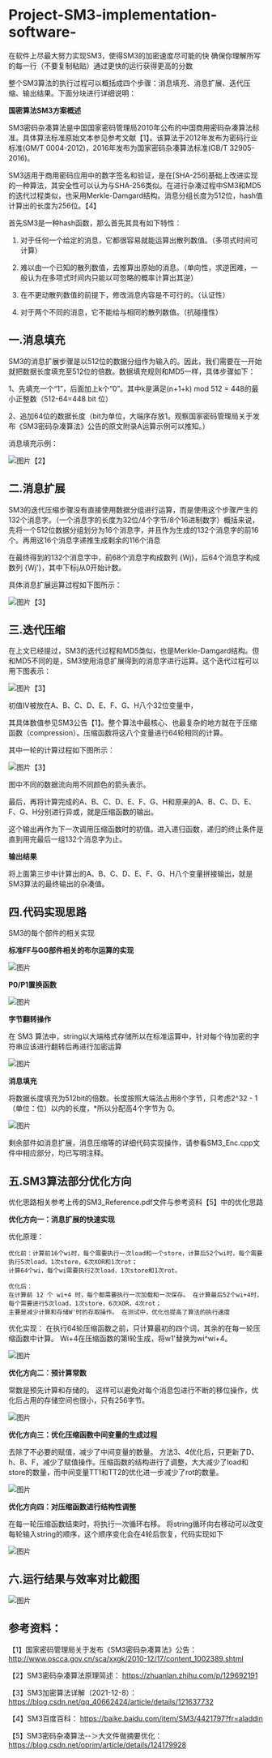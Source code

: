 # Project-SM3-implementation-software-
在软件上尽最大努力实现SM3，使得SM3的加密速度尽可能的快 确保你理解所写的每一行（不要复制粘贴）通过更快的运行获得更高的分数

整个SM3算法的执行过程可以概括成四个步骤：消息填充、消息扩展、迭代压缩、输出结果。下面分块进行详细说明：

**国密算法SM3方案概述**

SM3密码杂凑算法是中国国家密码管理局2010年公布的中国商用密码杂凑算法标准。具体算法标准原始文本参见参考文献【1】。该算法于2012年发布为密码行业标准(GM/T 0004-2012)，2016年发布为国家密码杂凑算法标准(GB/T 32905-2016)。

SM3适用于商用密码应用中的数字签名和验证，是在[SHA-256]基础上改进实现的一种算法，其安全性可以认为与SHA-256类似。在进行杂凑过程中SM3和MD5的迭代过程类似，也采用Merkle-Damgard结构。消息分组长度为512位，hash值计算出的长度为256位。【4】

首先SM3是一种hash函数，那么首先其具有如下特性：

1. 对于任何一个给定的消息，它都很容易就能运算出散列数值。（多项式时间可计算）

2. 难以由一个已知的散列数值，去推算出原始的消息。（单向性，求逆困难，一般认为在多项式时间内只能以可忽略的概率计算出其逆）

3. 在不更动散列数值的前提下，修改消息内容是不可行的。（认证性）

4. 对于两个不同的消息，它不能给与相同的散列数值。（抗碰撞性）

**一.消息填充**
-
SM3的消息扩展步骤是以512位的数据分组作为输入的。因此，我们需要在一开始就把数据长度填充至512位的倍数。数据填充规则和MD5一样，具体步骤如下：

1、先填充一个“1”，后面加上k个“0”。其中k是满足(n+1+k) mod 512 = 448的最小正整数（512-64=448 bit 位）

2、追加64位的数据长度（bit为单位，大端序存放1。观察国家密码管理局关于发布《SM3密码杂凑算法》公告的原文附录A运算示例可以推知。）

消息填充示例：

![图片](https://user-images.githubusercontent.com/107350922/180603855-56f80ebe-d450-4814-82ff-db22e83212ed.png)【2】

**二.消息扩展**
-
SM3的迭代压缩步骤没有直接使用数据分组进行运算，而是使用这个步骤产生的132个消息字。（一个消息字的长度为32位/4个字节/8个16进制数字）概括来说，先将一个512位数据分组划分为16个消息字，并且作为生成的132个消息字的前16个。再用这16个消息字递推生成剩余的116个消息

在最终得到的132个消息字中，前68个消息字构成数列 {Wj}，后64个消息字构成数列 {Wj'}，其中下标j从0开始计数。

具体消息扩展运算过程如下图所示：

![图片](https://user-images.githubusercontent.com/107350922/180604058-71bd94a6-bcb4-440a-b4b9-059a823e6379.png)【3】


**三.迭代压缩**
-
在上文已经提过，SM3的迭代过程和MD5类似，也是Merkle-Damgard结构。但和MD5不同的是，SM3使用消息扩展得到的消息字进行运算。这个迭代过程可以用下图表示：

![图片](https://user-images.githubusercontent.com/107350922/180604106-ff7ba147-d264-4178-bde8-351c9e63f6c1.png)【3】

初值IV被放在A、B、C、D、E、F、G、H八个32位变量中，

其具体数值参见SM3公告【1】。整个算法中最核心、也最复杂的地方就在于压缩函数（compression）。压缩函数将这八个变量进行64轮相同的计算。

其中一轮的计算过程如下图所示：

![图片](https://user-images.githubusercontent.com/107350922/180604283-012df071-1f7d-4cea-a8d3-77e2a8ff55b6.png)【3】

图中不同的数据流向用不同颜色的箭头表示。

最后，再将计算完成的A、B、C、D、E、F、G、H和原来的A、B、C、D、E、F、G、H分别进行异或，就是压缩函数的输出。

这个输出再作为下一次调用压缩函数时的初值。进入递归函数，递归的终止条件是直到用完最后一组132个消息字为止。

**输出结果**

将上面第三步中计算出的A、B、C、D、E、F、G、H八个变量拼接输出，就是SM3算法的最终输出的杂凑值。


**四.代码实现思路**
-
SM3的每个部件的相关实现

**标准FF与GG部件相关的布尔运算的实现**

![图片](https://user-images.githubusercontent.com/107350922/180921044-0140290d-0c4d-46d0-883e-e6ea85f70d4c.png)

**P0/P1置换函数**

![图片](https://user-images.githubusercontent.com/107350922/180921174-d3240298-3c74-4748-8a40-d8f0e85a55cf.png)

**字节翻转操作**

在 SM3 算法中，string以大端格式存储所以在标准运算中，针对每个待加密的字符串应该进行翻转后再进行加密运算

![图片](https://user-images.githubusercontent.com/107350922/180921553-5d6f09af-2b03-4de7-a5a9-c8f498c9d586.png)

**消息填充**

将数据长度填充为512bit的倍数。长度按照大端法占用8个字节，只考虑2^32 - 1（单位：位）以内的长度，*所以分配高4个字节为 0。

![图片](https://user-images.githubusercontent.com/107350922/180921796-b8f25a13-08e6-48f2-a513-01f26de19a5d.png)

剩余部件如消息扩展，消息压缩等的详细代码实现操作，请参看SM3_Enc.cpp文件中相应部分，均已写明注释。

五.SM3算法部分优化方向
-
优化思路相关参考上传的SM3_Reference.pdf文件与参考资料【5】中的优化思路

**优化方向一：消息扩展的快速实现**

优化原理：

    优化前：计算前16个wi时，每个需要执行一次load和一个store，计算后52个wi时，每个需要执行5次load，1次store，6次XOR和1次rot；
    计算64个wi，每个wi需要执行2次load，1次store和1次rot。
    
    优化后：
    在计算前 12 个 wi+4 时，每个都需要执行一次加载和一次保存。 在计算最后52个wi+4时，每个需要进行5次load，1次store，6次XOR，4次rot；
    主要是减少计算和存储W'时的存取操作。 在测试中，优化也提高了算法的执行速度

优化实现：
在执行64轮压缩函数之前，只计算最初的四个词，其余的在每一轮压缩函数中计算。 Wi+4在压缩函数的第I轮生成，将w1'替换为wi^wi+4。

![图片](https://user-images.githubusercontent.com/107350922/180923528-7aef5f25-21ea-4b5a-bcc8-01a00b1888c7.png)

**优化方向二：预计算常数**

常数是预先计算和存储的。 这样可以避免对每个消息包进行不断的移位操作，优化后占用的存储空间也很小，只有256字节。 

![图片](https://user-images.githubusercontent.com/107350922/180923861-5df4640b-e711-4acf-a80f-73c88cc7d374.png)

**优化方向三：优化压缩函数中间变量的生成过程**

去除了不必要的赋值，减少了中间变量的数量。 方法3、4优化后，只更新了D、h、B、F，减少了赋值操作。压缩函数的结构进行了调整，大大减少了load和store的数量，而中间变量TT1和TT2的优化进一步减少了rot的数量。 

![图片](https://user-images.githubusercontent.com/107350922/180924370-1f099156-90bc-4f06-838f-f9034d35cc0a.png)


**优化方向四：对压缩函数进行结构性调整**

在每一轮压缩函数结束时，将执行一次循环右移。 将string循环向右移动可以改变每轮输入string的顺序，这个顺序变化会在4轮后恢复，代码实现如下

![图片](https://user-images.githubusercontent.com/107350922/180924074-ebd632ef-3ca1-471c-a32c-3e194577eecd.png)

六.运行结果与效率对比截图
-
![图片](https://user-images.githubusercontent.com/107350922/181876151-183a7376-5bd7-492a-bf5b-b6d2375469b3.png)


**参考资料：**
-
【1】国家密码管理局关于发布《SM3密码杂凑算法》公告：http://www.oscca.gov.cn/sca/xxgk/2010-12/17/content_1002389.shtml

【2】SM3密码杂凑算法原理简述： https://zhuanlan.zhihu.com/p/129692191

【3】SM3加密算法详解（2021-12-8）： https://blog.csdn.net/qq_40662424/article/details/121637732

【4】SM3百度百科： https://baike.baidu.com/item/SM3/4421797?fr=aladdin

【5】SM3密码杂凑算法--＞大文件做摘要优化： https://blog.csdn.net/oprim/article/details/124179928
